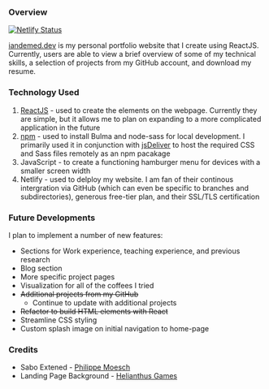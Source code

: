 ### Overview

[![Netlify Status](https://api.netlify.com/api/v1/badges/58cfb98c-0a5e-4105-aa18-4cac4b86931f/deploy-status)](https://app.netlify.com/sites/iandemed/deploys)

[iandemed.dev](https://www.iandemed.dev/) is my personal portfolio website that I create using ReactJS. Currently, users are able to view a brief overview of some of my technical skills, a selection of projects from my GitHub account, and download my resume.

### Technology Used

1. [ReactJS](https://reactjs.org/) - used to create the elements on the webpage. Currently they are simple, but it allows me to plan on expanding to a more complicated application in the future
2. [npm](https://www.npmjs.com/) - used to install Bulma and node-sass for local development. I primarily used it in conjunction with [jsDeliver](https://www.jsdelivr.com/) to host the required CSS and Sass files remotely as an npm pacakage
3. JavaScript - to create a functioning hamburger menu for devices with a smaller screen width
4. Netlify - used to delploy my website. I am fan of their continous intergration via GitHub (which can even be specific to branches and subdirectories), generous free-tier plan, and their SSL/TLS certification

### Future Developments

I plan to implement a number of new features:

- Sections for Work experience, teaching experience, and previous research
- Blog section
- More specific project pages
- Visualization for all of the coffees I tried
- ~~Additional projects from my GitHub~~
   - Continue to update with additional projects
- ~~Refactor to build HTML elements with React~~
- Streamline CSS styling
- Custom splash image on initial navigation to home-page

### Credits

- Sabo Extened - [Philippe Moesch](https://www.behance.net/PhilippeMoesch)
- Landing Page Background - [Helianthus Games](https://helianthus-games.itch.io/pixel-art-planets)
